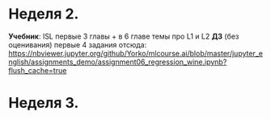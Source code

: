 # Неделя 2.

**Учебник**: ISL первые 3 главы + в 6 главе темы про L1 и L2
**ДЗ** (без оценивания) первые 4 задания отсюда: https://nbviewer.jupyter.org/github/Yorko/mlcourse.ai/blob/master/jupyter_english/assignments_demo/assignment06_regression_wine.ipynb?flush_cache=true

# Неделя 3.

